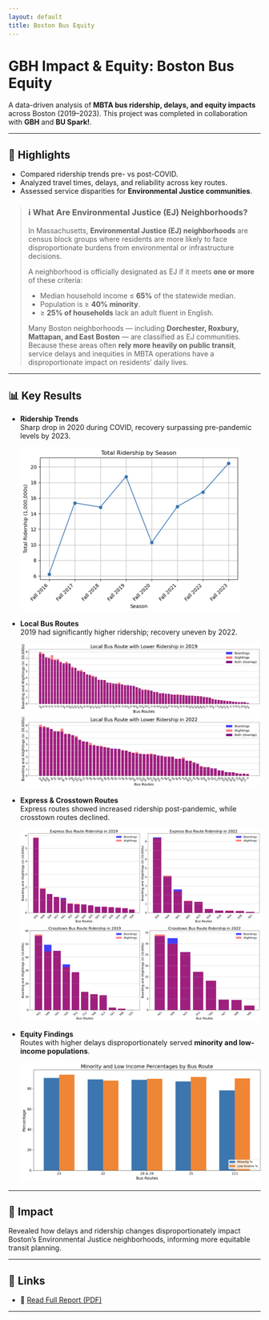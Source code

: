 ```yaml
---
layout: default
title: Boston Bus Equity
---
```


# GBH Impact & Equity: Boston Bus Equity

A data-driven analysis of **MBTA bus ridership, delays, and equity impacts** across Boston (2019–2023). This project was completed in collaboration with **GBH** and **BU Spark!**.

---

## 🚀 Highlights
- Compared ridership trends pre- vs post-COVID.  
- Analyzed travel times, delays, and reliability across key routes.  
- Assessed service disparities for **Environmental Justice communities**.  

> ### ℹ️ What Are Environmental Justice (EJ) Neighborhoods?  
> In Massachusetts, **Environmental Justice (EJ) neighborhoods** are census block groups where residents are more likely to face disproportionate burdens from environmental or infrastructure decisions.  
>  
> A neighborhood is officially designated as EJ if it meets **one or more** of these criteria:  
> - Median household income ≤ **65%** of the statewide median.  
> - Population is ≥ **40% minority**.  
> - ≥ **25% of households** lack an adult fluent in English.  
>  
> Many Boston neighborhoods — including **Dorchester, Roxbury, Mattapan, and East Boston** — are classified as EJ communities. Because these areas often **rely more heavily on public transit**, service delays and inequities in MBTA operations have a disproportionate impact on residents’ daily lives.
---


## 📊 Key Results
- **Ridership Trends**  
  Sharp drop in 2020 during COVID, recovery surpassing pre-pandemic levels by 2023.  

  ![Ridership Over Time](assets/mbta/Ridership.png)  

- **Local Bus Routes**  
  2019 had significantly higher ridership; recovery uneven by 2022.  

  ![Local Routes 2019](assets/mbta/L19.png)  
  ![Local Routes 2022](assets/mbta/L22.png)  

- **Express & Crosstown Routes**  
  Express routes showed increased ridership post-pandemic, while crosstown routes declined.  

  ![Express Routes](assets/mbta/Ex.png)  
  ![Crosstown Routes](assets/mbta/cr.png)  

- **Equity Findings**  
  Routes with higher delays disproportionately served **minority and low-income populations**.  

  ![Equity Chart](assets/mbta/minor.png)  

---

## 🌟 Impact
Revealed how delays and ridership changes disproportionately impact Boston’s Environmental Justice neighborhoods, informing more equitable transit planning.

---

## 🔗 Links
- 📕 [Read Full Report (PDF)](assets/mbta/GBH_Paper.pdf)  

---

